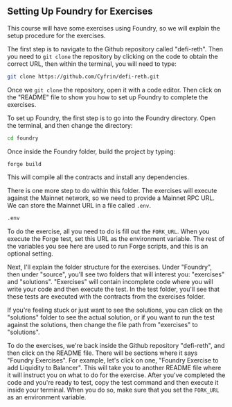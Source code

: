 ## Setting Up Foundry for Exercises

This course will have some exercises using Foundry, so we will explain the setup procedure for the exercises.

The first step is to navigate to the Github repository called "defi-reth". Then you need to `git clone` the repository by clicking on the code to obtain the correct URL, then within the terminal, you will need to type:
```bash
git clone https://github.com/Cyfrin/defi-reth.git
```

Once we `git clone` the repository, open it with a code editor. Then click on the "README" file to show you how to set up Foundry to complete the exercises. 

To set up Foundry, the first step is to go into the Foundry directory. Open the terminal, and then change the directory:
```bash
cd foundry
```
Once inside the Foundry folder, build the project by typing:
```bash
forge build
```
This will compile all the contracts and install any dependencies. 

There is one more step to do within this folder. The exercises will execute against the Mainnet network, so we need to provide a Mainnet RPC URL. We can store the Mainnet URL in a file called `.env`.
```bash
.env
```
To do the exercise, all you need to do is fill out the `FORK_URL`. When you execute the Forge test, set this URL as the environment variable. The rest of the variables you see here are used to run Forge scripts, and this is an optional setting. 

Next, I'll explain the folder structure for the exercises. Under "Foundry", then under "source", you'll see two folders that will interest you: "exercises" and "solutions". "Exercises" will contain incomplete code where you will write your code and then execute the test. In the test folder, you'll see that these tests are executed with the contracts from the exercises folder. 

If you're feeling stuck or just want to see the solutions, you can click on the "solutions" folder to see the actual solution, or if you want to run the test against the solutions, then change the file path from "exercises" to "solutions". 

To do the exercises, we're back inside the Github repository "defi-reth", and then click on the README file. There will be sections where it says "Foundry Exercises". For example, let's click on one, "Foundry Exercise to add Liquidity to Balancer". This will take you to another README file where it will instruct you on what to do for the exercise. After you've completed the code and you're ready to test, copy the test command and then execute it inside your terminal. When you do so, make sure that you set the `FORK_URL` as an environment variable.
